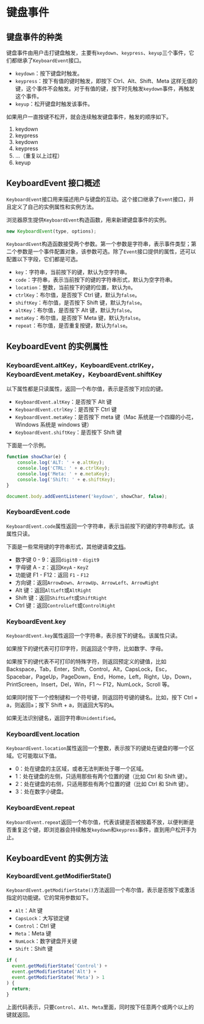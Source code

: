 # 键盘事件

## 键盘事件的种类

键盘事件由用户击打键盘触发，主要有`keydown`、`keypress`、`keyup`三个事件，它们都继承了`KeyboardEvent`接口。

-   `keydown`：按下键盘时触发。
-   `keypress`：按下有值的键时触发，即按下 Ctrl、Alt、Shift、Meta 这样无值的键，这个事件不会触发。对于有值的键，按下时先触发`keydown`事件，再触发这个事件。
-   `keyup`：松开键盘时触发该事件。

如果用户一直按键不松开，就会连续触发键盘事件，触发的顺序如下。

1. keydown
1. keypress
1. keydown
1. keypress
1. ...（重复以上过程）
1. keyup

## KeyboardEvent 接口概述

`KeyboardEvent`接口用来描述用户与键盘的互动。这个接口继承了`Event`接口，并且定义了自己的实例属性和实例方法。

浏览器原生提供`KeyboardEvent`构造函数，用来新建键盘事件的实例。

```js
new KeyboardEvent(type, options);
```

`KeyboardEvent`构造函数接受两个参数。第一个参数是字符串，表示事件类型；第二个参数是一个事件配置对象，该参数可选。除了`Event`接口提供的属性，还可以配置以下字段，它们都是可选。

-   `key`：字符串，当前按下的键，默认为空字符串。
-   `code`：字符串，表示当前按下的键的字符串形式，默认为空字符串。
-   `location`：整数，当前按下的键的位置，默认为`0`。
-   `ctrlKey`：布尔值，是否按下 Ctrl 键，默认为`false`。
-   `shiftKey`：布尔值，是否按下 Shift 键，默认为`false`。
-   `altKey`：布尔值，是否按下 Alt 键，默认为`false`。
-   `metaKey`：布尔值，是否按下 Meta 键，默认为`false`。
-   `repeat`：布尔值，是否重复按键，默认为`false`。

## KeyboardEvent 的实例属性

### KeyboardEvent.altKey，KeyboardEvent.ctrlKey，KeyboardEvent.metaKey，KeyboardEvent.shiftKey

以下属性都是只读属性，返回一个布尔值，表示是否按下对应的键。

-   `KeyboardEvent.altKey`：是否按下 Alt 键
-   `KeyboardEvent.ctrlKey`：是否按下 Ctrl 键
-   `KeyboardEvent.metaKey`：是否按下 meta 键（Mac 系统是一个四瓣的小花，Windows 系统是 windows 键）
-   `KeyboardEvent.shiftKey`：是否按下 Shift 键

下面是一个示例。

```js
function showChar(e) {
	console.log('ALT: ' + e.altKey);
	console.log('CTRL: ' + e.ctrlKey);
	console.log('Meta: ' + e.metaKey);
	console.log('Shift: ' + e.shiftKey);
}

document.body.addEventListener('keydown', showChar, false);
```

### KeyboardEvent.code

`KeyboardEvent.code`属性返回一个字符串，表示当前按下的键的字符串形式。该属性只读。

下面是一些常用键的字符串形式，其他键请查[文档](https://developer.mozilla.org/en-US/docs/Web/API/KeyboardEvent/code/code_values)。

-   数字键 0 - 9：返回`digit0` - `digit9`
-   字母键 A - z：返回`KeyA` - `KeyZ`
-   功能键 F1 - F12：返回 `F1` - `F12`
-   方向键：返回`ArrowDown`、`ArrowUp`、`ArrowLeft`、`ArrowRight`
-   Alt 键：返回`AltLeft`或`AltRight`
-   Shift 键：返回`ShiftLeft`或`ShiftRight`
-   Ctrl 键：返回`ControlLeft`或`ControlRight`

### KeyboardEvent.key

`KeyboardEvent.key`属性返回一个字符串，表示按下的键名。该属性只读。

如果按下的键代表可打印字符，则返回这个字符，比如数字、字母。

如果按下的键代表不可打印的特殊字符，则返回预定义的键值，比如 Backspace，Tab，Enter，Shift，Control，Alt，CapsLock，Esc，Spacebar，PageUp，PageDown，End，Home，Left，Right，Up，Down，PrintScreen，Insert，Del，Win，F1 ～ F12，NumLock，Scroll 等。

如果同时按下一个控制键和一个符号键，则返回符号键的键名。比如，按下 Ctrl + a，则返回`a`；按下 Shift + a，则返回大写的`A`。

如果无法识别键名，返回字符串`Unidentified`。

### KeyboardEvent.location

`KeyboardEvent.location`属性返回一个整数，表示按下的键处在键盘的哪一个区域。它可能取以下值。

-   0：处在键盘的主区域，或者无法判断处于哪一个区域。
-   1：处在键盘的左侧，只适用那些有两个位置的键（比如 Ctrl 和 Shift 键）。
-   2：处在键盘的右侧，只适用那些有两个位置的键（比如 Ctrl 和 Shift 键）。
-   3：处在数字小键盘。

### KeyboardEvent.repeat

`KeyboardEvent.repeat`返回一个布尔值，代表该键是否被按着不放，以便判断是否重复这个键，即浏览器会持续触发`keydown`和`keypress`事件，直到用户松开手为止。

## KeyboardEvent 的实例方法

### KeyboardEvent.getModifierState()

`KeyboardEvent.getModifierState()`方法返回一个布尔值，表示是否按下或激活指定的功能键。它的常用参数如下。

-   `Alt`：Alt 键
-   `CapsLock`：大写锁定键
-   `Control`：Ctrl 键
-   `Meta`：Meta 键
-   `NumLock`：数字键盘开关键
-   `Shift`：Shift 键

<!-- prettier-ignore -->
```js
if (
  event.getModifierState('Control') +
  event.getModifierState('Alt') +
  event.getModifierState('Meta') > 1
) {
  return;
}
```

上面代码表示，只要`Control`、`Alt`、`Meta`里面，同时按下任意两个或两个以上的键就返回。
